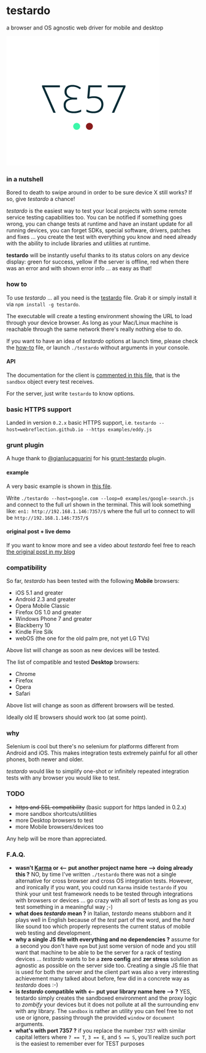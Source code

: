 testardo
===============================================================
  a browser and OS agnostic web driver for mobile and desktop


![7357](testardo_bright.png)


### in a nutshell
Bored to death to swipe around in order to be sure device X still works? If so, give _testardo_ a chance!

_testardo_ is the easiest way to test your local projects with some remote service testing capabilities too.
You can be notified if something goes wrong, you can change tests at runtime and have an instant update for all running devices, you can forget SDKs, special software, drivers, patches and fixes ... you create the test with everything you know and need already with the ability to include libraries and utilities at runtime.

**testardo** will be instantly useful thanks to its status colors on any device display: green for success, yellow if the server is offline, red when there was an error and with shown error info ... as easy as that!


### how to
To use _testardo_ ... all you need is the [testardo](build/testardo) file. Grab it or simply install it via `npm install -g testardo`.

The executable will create a testing environment showing the URL to load through your device browser.
As long as your Mac/Linux machine is reachable through the same network there's really nothing else to do.

If you want to have an idea of _testardo_ options at launch time, please check the [how-to](src/server/how-to.js) file, or launch `./testardo` without arguments in your console.

#### API
The documentation for the client is [commented in this file](https://github.com/WebReflection/testardo/blob/master/src/client/sandbox.js), that is the `sandbox` object every test receives.

For the server, just write `testardo` to know options.


### basic HTTPS support
Landed in version `0.2.x` basic HTTPS support, i.e. `testardo --host=webreflection.github.io --https examples/eddy.js`


### grunt plugin
A huge thank to [@gianlucaguarini](https://twitter.com/gianlucaguarini) for his [grunt-testardo](https://github.com/GianlucaGuarini/grunt-testardo#grunt-testardo-) plugin.

#### example
A very basic example is shown in [this file](examples/google-search.js).

Write `./testardo --host=google.com --loop=0 examples/google-search.js` and connect to the full url shown in the terminal.
This will look something like: `en1: http://192.168.1.146:7357/$` where the full url to connect to will be `http://192.168.1.146:7357/$`

#### original post + live demo
If you want to know more and see a video about _testardo_ feel free to reach [the original post in my blog](http://webreflection.blogspot.com/2014/01/testardo-browser-agnostic-js-web-driver.html)


### compatibility
So far, _testardo_ has been tested with the following **Mobile** browsers:

  * iOS 5.1 and greater
  * Android 2.3 and greater
  * Opera Mobile Classic
  * Firefox OS 1.0 and greater
  * Windows Phone 7 and greater
  * Blackberry 10
  * Kindle Fire Silk
  * webOS (the one for the old palm pre, not yet LG TVs)

Above list will change as soon as new devices will be tested.

The list of compatible and tested **Desktop** browsers:

  * Chrome
  * Firefox
  * Opera
  * Safari

Above list will change as soon as different browsers will be tested.

Ideally old IE browsers should work too (at some point).


### why
Selenium is cool but there's no selenium for platforms different from Android and iOS.
This makes integration tests extremely painful for all other phones, both newer and older.

_testardo_ would like to simplify one-shot or infinitely repeated integration tests with any browser you would like to test.


### TODO

  * ~~https and SSL compatibility~~ (basic support for https landed in 0.2.x)
  * more sandbox shortcuts/utilities
  * more Desktop browsers to test
  * more Mobile browsers/devices too

Any help will be more than appreciated.

### F.A.Q.

  * **wasn't [Karma](http://karma-runner.github.io/) or <-- put another project name here --> doing already this ?** NO, by time I've written `./testardo` there was not a single alternative for cross browser and cross OS integration tests. However, and ironically if you want, you could run `Karma` inside `testardo` if you think your unit test framework needs to be tested through integrations with browsers or devices ... go crazy with all sort of tests as long as you test something in a meaningful way ;-)
  * **what does _testardo_ mean ?** in Italian, _testardo_ means stubborn and it plays well in English because of the _test_ part of the word, and the _hard_ like sound too which properly represents the current status of mobile web testing and development.
  * **why a single JS file with everything and no dependencies ?** assume for a second you don't have `npm` but just some version of node and you still want that machine to be able to be the server for a rack of testing devices ... _testardo_ wants to be a **zero config** and **zer stress** solution as agnostic as possible on the server side too. Creating a single JS file that is used for both the server and the client part was also a very interesting achievement many talked about before, few did in a concrete way as _testardo_ does :-)
  * **is _testardo_ compatible with <-- put your library name here --> ?** YES, testardo simply creates the sandboxed environment and the proxy logic to _zombify_ your devices but it does not pollute at all the surrounding env with any library. The `sandbox` is rather an utility you can feel free to not use or ignore, passing through the provided `window` or `document` arguments.
  * **what's with port 7357 ?** if you replace the number `7357` with similar capital letters where `7 == T`, `3 == E`, and `5 == S`, you'll realize such port is the easiest to remember ever for TEST purposes

